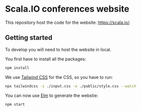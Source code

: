 # Scala.IO conferences website

This repository host the code for the website: https://scala.io/.

## Getting started

To develop you will need to host the website in local.

You first have to install all the packages:
```bash
npm install
```

We use [Tailwind CSS](https://tailwindcss.com/) for the CSS, so you have to run:
```bash
npx tailwindcss -i ./input.css -o ./public/style.css --watch
```

You can now use [Elm](https://elm-lang.org/) to generate the webstie:
```bash
npm start
```